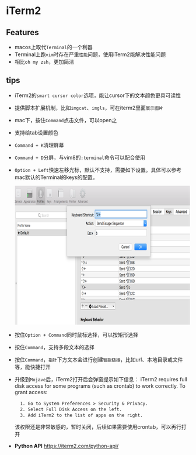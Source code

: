 # iTerm2

## Features

* macos上取代`Terminal`的一个利器
* Terminal上跑`vim`时存在严重`性能`问题，使用iTerm2能解决性能问题
* 相比`oh my zsh`，更加简洁


## tips

* iTerm2的`smart cursor color`选项，能让cursor下的文本颜色更具可读性
* 提供脚本扩展机制，比如`imgcat`、`imgls`，可在iterm2里面`展示图片`
* mac下，按住`Command`点击文件，可以open之
* 支持给tab设置颜色 
* `Command + K`清理屏幕
* `Command + D`分屏，与vim8的`:terminal`命令可以配合使用
* `Option + Left`快速左移光标，默认不支持，需要如下设置。具体可以参考mac默认的Terminal的keys的配置。
    
    <img src="./img/iterm2-keys-option-left.png" height="380">
    
* 按住`Option + Command`同时鼠标选择，可以按矩形选择
* 按住`Command`，支持多段文本的选择
* 按住`Command`，`指针`下方文本会进行创建`智能链接`，比如url、本地目录或文件等，能快捷打开
* 升级到`Mojave`后，iTerm2打开后会弹窗提示如下信息：
        iTerm2 requires full disk access for some programs (such as crontab) to work correctly.
        To grant access:

        1. Go to System Preferences > Security & Privacy.
        2. Select Full Disk Access on the left.
        3. Add iTerm2 to the list of apps on the right.
    该权限还是非常敏感的，暂时关闭，后续如果需要使用crontab，可以再行打开
* **Python API** <https://iterm2.com/python-api/>

